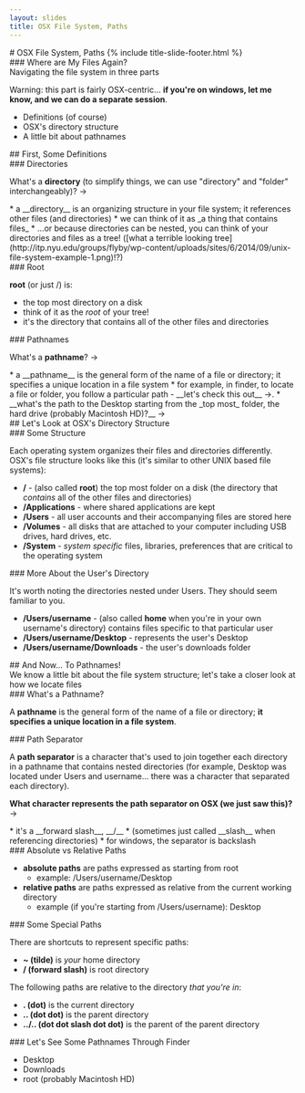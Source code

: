 ```yaml
---
layout: slides
title: OSX File System, Paths
---
```

<section markdown="block" class="title-slide">
# OSX File System, Paths
{% include title-slide-footer.html %}
</section>

<section markdown="block">
### Where are My Files Again?

<aside>Navigating the file system in three parts</aside>

Warning: this part is fairly OSX-centric... __if you're on windows, let me know, and we can do a separate session__.

* Definitions (of course)
* OSX's directory structure
* A little bit about pathnames

</section>

<section markdown="block">
## First, Some Definitions
</section>


<section markdown="block">
### Directories

What's a __directory__ (to simplify things, we can use "directory" and "folder" interchangeably)? &rarr;

<div class="incremental" markdown="block">
* a __directory__ is an organizing structure in your file system; it references other files (and directories)
* we can think of it as _a thing that contains files_ 
* ...or because directories can be nested, you can think of your directories and files as a tree! ([what a terrible looking tree](http://itp.nyu.edu/groups/flyby/wp-content/uploads/sites/6/2014/09/unix-file-system-example-1.png)!?)
</div>
</section>

<section markdown="block">
### Root

__root__ (or just /) is:

* the top most directory on a disk 
* think of it as the _root_ of your tree!
* it's the directory that contains all of the other files and directories
</section>

<section markdown="block">
### Pathnames

What's a __pathname__? &rarr;

<div class="incremental" markdown="block">
* a __pathname__ is the general form of the name of a file or directory; it specifies a unique location in a file system
* for example, in finder, to locate a file or folder, you follow a particular path - __let's check this out__ &rarr;. 
* __what's the path to the Desktop starting from the _top most_ folder, the hard drive (probably Macintosh HD)?__ &rarr;
</div>
</section>


<section markdown="block">
## Let's Look at OSX's Directory Structure
</section>

<section markdown="block">
### Some Structure

Each operating system organizes their files and directories differently.  OSX's file structure looks like this (it's similar to other UNIX based file systems):

* __/__ - (also called __root__) the top most folder on a disk (the directory that _contains_ all of the other files and directories)
* __/Applications__ - where shared applications are kept
* __/Users__ - all user accounts and their accompanying files are stored here
* __/Volumes__ - all disks that are attached to your computer including USB drives, hard drives, etc.
* __/System__ - _system specific_ files, libraries, preferences that are critical to the operating system

</section>

<section markdown="block">
### More About the User's Directory

It's worth noting the directories nested under Users.  They should seem familiar to you.

* __/Users/username__ - (also called __home__ when you're in your own username's directory) contains files specific to that particular user
* __/Users/username/Desktop__ - represents the user's Desktop
* __/Users/username/Downloads__ - the user's downloads folder
</section>


<section markdown="block">
## And Now... To Pathnames!

<aside>We know a little bit about the file system structure; let's take a closer look at how we locate files</aside>

</section>

<section markdown="block">
### What's a Pathname?

A __pathname__ is the general form of the name of a file or directory; __it specifies a unique location in a file system__.
</section>

<section markdown="block">
### Path Separator

A __path separator__ is a character that's used to join together each directory in a pathname that contains nested directories (for example, Desktop was located under Users and username...  there was a character that separated each directory).  

__What character represents the path separator on OSX (we just saw this)?__ &rarr;

<div class="incremental" markdown="block">
* it's a __forward slash__, __/__
* (sometimes just called __slash__ when referencing directories) 
* for windows, the separator is backslash 
</div>
</section>

<section markdown="block">
### Absolute vs Relative Paths

* __absolute paths__ are paths expressed as starting from root
	* example: /Users/username/Desktop
* __relative paths__ are paths expressed as relative from the current working directory
	* example (if you're starting from /Users/username): Desktop

</section>

<section markdown="block">
### Some Special Paths

There are shortcuts to represent specific paths:

* __~ (tilde)__ is _your_ home directory
* __/ (forward slash)__ is root directory

The following paths are relative to the directory _that you're in_:

* __. (dot)__ is the current directory
* __.. (dot dot)__ is the parent directory
* __../.. (dot dot slash dot dot)__ is the parent of the parent directory

</section>

<section markdown="block">
### Let's See Some Pathnames Through Finder

* Desktop
* Downloads
* root (probably Macintosh HD)
</section>
